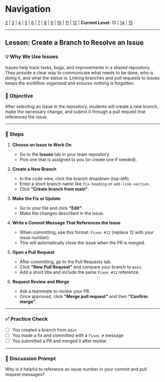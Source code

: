 # Navigation
[2](./github-collaboration-lv2.md) | [3](./github-collaboration-lv3.md) | [4](./github-collaboration-lv4.md) | [5](./github-collaboration-lv5.md) | [6](./github-collaboration-lv6.md) | [7](./github-collaboration-lv7.md) | [8](./github-collaboration-lv8.md) | [9](./github-collaboration-lv9.md) | [10](./github-collaboration-lv10.md) | [11](./github-collaboration-lv11.md) | [12](./github-collaboration-lv12.md) | **Current Level:** 13 | [14](./github-collaboration-lv14.md) | [15](./github-collaboration-lv15.md)

---

## Lesson: Create a Branch to Resolve an Issue

### 💡 Why We Use Issues

Issues help track tasks, bugs, and improvements in a shared repository. They provide a clear way to communicate what needs to be done, who is doing it, and what the status is. Linking branches and pull requests to issues keeps the workflow organized and ensures nothing is forgotten.

### 🎯 Objective

After selecting an issue in the repository, students will create a new branch, make the necessary change, and submit it through a pull request that references the issue.

---

### 👣 Steps

1. **Choose an Issue to Work On**

   * Go to the **Issues** tab in your team repository.
   * Pick one that is assigned to you (or create one if needed).

2. **Create a New Branch**

   * In the code view, click the branch dropdown (top-left).
   * Enter a short branch name like `fix-heading` or `add-link-section`.
   * Click **"Create branch from main"**.

3. **Make the Fix or Update**

   * Go to your file and click **"Edit"**.
   * Make the changes described in the issue.

4. **Write a Commit Message That References the Issue**

   * When committing, use this format: `Fixes #12` (replace 12 with your issue number).
   * This will automatically close the issue when the PR is merged.

5. **Open a Pull Request**

   * After committing, go to the Pull Requests tab.
   * Click **"New Pull Request"** and compare your branch to `main`.
   * Add a short title and include the same `Fixes #12` reference.

6. **Request Review and Merge**

   * Ask a teammate to review your PR.
   * Once approved, click **"Merge pull request"** and then **"Confirm merge"**.

---

### ✅ Practice Check

* [ ] You created a branch from `main`
* [ ] You made a fix and committed with a `Fixes #` message
* [ ] You submitted a PR and merged it after review

---

### 💬 Discussion Prompt

Why is it helpful to reference an issue number in your commit and pull request messages?
